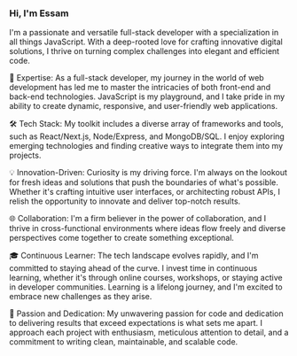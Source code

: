 ### Hi, I'm Essam

I'm a passionate and versatile full-stack developer with a specialization in all things JavaScript. With a deep-rooted love for crafting innovative digital solutions, I thrive on turning complex challenges into elegant and efficient code.

🚀 Expertise: As a full-stack developer, my journey in the world of web development has led me to master the intricacies of both front-end and back-end technologies. JavaScript is my playground, and I take pride in my ability to create dynamic, responsive, and user-friendly web applications.

🛠️ Tech Stack: My toolkit includes a diverse array of frameworks and tools, such as React/Next.js, Node/Express, and MongoDB/SQL. I enjoy exploring emerging technologies and finding creative ways to integrate them into my projects.

💡 Innovation-Driven: Curiosity is my driving force. I'm always on the lookout for fresh ideas and solutions that push the boundaries of what's possible. Whether it's crafting intuitive user interfaces, or architecting robust APIs, I relish the opportunity to innovate and deliver top-notch results.

🌐 Collaboration: I'm a firm believer in the power of collaboration, and I thrive in cross-functional environments where ideas flow freely and diverse perspectives come together to create something exceptional.

🎓 Continuous Learner: The tech landscape evolves rapidly, and I'm committed to staying ahead of the curve. I invest time in continuous learning, whether it's through online courses, workshops, or staying active in developer communities. Learning is a lifelong journey, and I'm excited to embrace new challenges as they arise.

🌟 Passion and Dedication: My unwavering passion for code and dedication to delivering results that exceed expectations is what sets me apart. I approach each project with enthusiasm, meticulous attention to detail, and a commitment to writing clean, maintainable, and scalable code.

<!--
**e-afzal/e-afzal** is a ✨ _special_ ✨ repository because its `README.md` (this file) appears on your GitHub profile.

Here are some ideas to get you started:

- 🔭 I’m currently working on ...
- 🌱 I’m currently learning ...
- 👯 I’m looking to collaborate on ...
- 🤔 I’m looking for help with ...
- 💬 Ask me about ...
- 📫 How to reach me: ...
- 😄 Pronouns: ...
- ⚡ Fun fact: ...
-->
